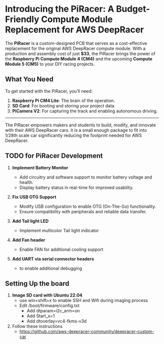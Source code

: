 # Introducing the PiRacer: A Budget-Friendly Compute Module Replacement for AWS DeepRacer

The **PiRacer** is a custom-designed PCB that serves as a cost-effective replacement for the original AWS DeepRacer compute module. With a production and assembly cost of just **$33**, the PiRacer brings the power of the **Raspberry Pi Compute Module 4 (CM4)** and the upcoming **Compute Module 5 (CM5)** to your DIY racing projects.


## What You Need
To get started with the PiRacer, you’ll need:
1. **Raspberry Pi CM4 Lite**: The brain of the operation.
2. **SD Card**: For booting and storing your project data.
3. **PiCamera V2**: For capturing the track and enabling autonomous driving.

---

The PiRacer empowers makers and students to build, modify, and innovate with their AWS DeepRacer cars. it is a small enough package to fit into 1/28th scale car significantly reducing the footprint needed for AWS DeepRacer.




## TODO for PiRacer Development

1. **Implement Battery Monitor**  
   - Add circuitry and software support to monitor battery voltage and health.
   - Display battery status in real-time for improved usability.

2. **Fix USB OTG Support**  
   - Modify USB configuration to enable OTG (On-The-Go) functionality.
   - Ensure compatibility with peripherals and reliable data transfer.
3. **Add Tail light LED**
   - Implement multicolor Tail light indicator
4. **Add Fan header**
   - Enable FAN for additional cooling support
5. **Add UART via serial connector headers**
   - to enable additional debugging


## Setting Up the board

1. **Image SD card with  Ubuntu 22.04**
   - use win+shift+x to enable SSH and Wifi during imaging process
   - Edit /boot/firmware/config.txt
     - Add dtparam=i2c_arm=on
     - Add Start_x=1
     - Add dtoverlay=vc4-fkms-v3d
2. Follow these instructions
   - https://github.com/aws-deepracer-community/deepracer-custom-car

